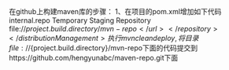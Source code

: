 在github上构建maven库的步骤：
1、在项目的pom.xml增加如下代码
	<distributionManagement>
		<repository>
			<id>internal.repo</id>
			<name>Temporary Staging Repository</name>
			<url>file://${project.build.directory}/mvn-repo</url>
		</repository>
	</distributionManagement>
  执行mvn clean deploy,将目录file://${project.build.directory}/mvn-repo下面的代码提交到https://github.com/hengyunabc/maven-repo.git下面


